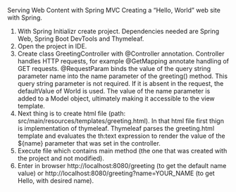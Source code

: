 Serving Web Content with Spring MVC
Creating a “Hello, World” web site with Spring.

1. With Spring Initializr create project. Dependencies needed are Spring Web, Spring Boot DevTools and Thymeleaf.
2. Open the project in IDE.
3. Create class GreetingController with @Controller annotation. Controller handles HTTP requests, for example @GetMapping annotate handling of GET requests.
@RequestParam binds the value of the query string parameter name into the name parameter of the greeting() method. This query string parameter is not required. If it is absent in the request, the defaultValue of World is used. The value of the name parameter is added to a Model object, ultimately making it accessible to the view template.
4. Next thing is to create html file (path: src/main/resources/templates/greeting.html). In that html file first thign is implementation of thymeleaf.
Thymeleaf parses the greeting.html template and evaluates the th:text expression to render the value of the ${name} parameter that was set in the controller.
5. Execute file which contains main method (the one that was created with the project and not modified).
6. Enter in browser http://localhost:8080/greeting (to get the default name value) or http://localhost:8080/greeting?name=YOUR_NAME (to get Hello, with desired name).